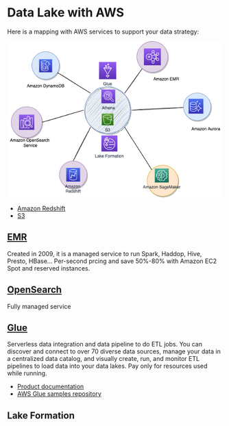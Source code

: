 # Data Lake with AWS

Here is a mapping with AWS services to support your data strategy:

![](./diagrams/datalake-aws.drawio.png)

* [Amazon Redshift](./redshift.md)
* [S3](../../infra/storage/#s3-simple-storage-service)

## [EMR]()

Created in 2009, it is a managed service to run Spark, Haddop, Hive, Presto, HBase... Per-second prcing and save 50%-80% with Amazon EC2 Spot and reserved instances.


## [OpenSearch]()

Fully managed service

## [Glue](https://aws.amazon.com/glue/)

Serverless data integration and data pipeline to do ETL jobs. You can discover and connect to over 70 diverse data sources, manage your data in a centralized data catalog, and visually create, run, and monitor ETL pipelines to load data into your data lakes. Pay only for resources used while running.

* [Product documentation](https://docs.aws.amazon.com/glue/latest/dg/what-is-glue.html)
* [AWS Glue samples repository](https://github.com/aws-samples/aws-glue-samples)

## Lake Formation

